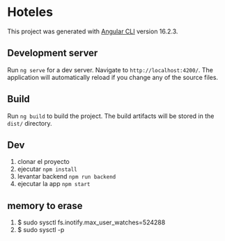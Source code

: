 # Hoteles

This project was generated with [Angular CLI](https://github.com/angular/angular-cli) version 16.2.3.

## Development server

Run `ng serve` for a dev server. Navigate to `http://localhost:4200/`. The application will automatically reload if you change any of the source files.

## Build

Run `ng build` to build the project. The build artifacts will be stored in the `dist/` directory.

## Dev
1. clonar el proyecto
2. ejecutar ```npm install```
3. levantar backend ```npm run backend```
2. ejecutar la app ```npm start```

## memory to erase
1. $ sudo sysctl fs.inotify.max_user_watches=524288
2. $ sudo sysctl -p